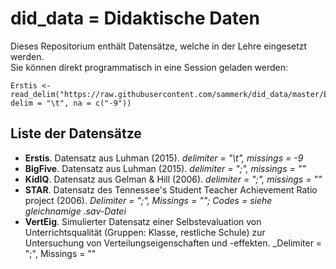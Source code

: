 # did_data = Didaktische Daten  
Dieses Repositorium enthält Datensätze, welche in der Lehre eingesetzt werden.  
Sie können direkt programmatisch in eine Session geladen werden:  

    Erstis <- read_delim("https://raw.githubusercontent.com/sammerk/did_data/master/Erstis.dat", delim = "\t", na = c("-9"))

## Liste der Datensätze
* __Erstis__. Datensatz aus Luhman (2015). _delimiter = "\t", missings = -9_
* __BigFive__. Datensatz aus Luhman (2015). _delimiter = ";", missings = ""_
* __KidIQ__. Datensatz aus Gelman & Hill (2006). _delimiter = ";", missings = ""_
* __STAR__. Datensatz des Tennessee's Student Teacher Achievement Ratio project (2006). _Delimiter = ";", Missings = ""; Codes = siehe gleichnamige .sav-Datei_
* __VertEig__. Simulierter Datensatz einer Selbstevaluation von Unterrichtsqualität (Gruppen: Klasse, restliche Schule) zur Untersuchung von Verteilungseigenschaften und -effekten. _Delimiter = ";", Missings = ""
